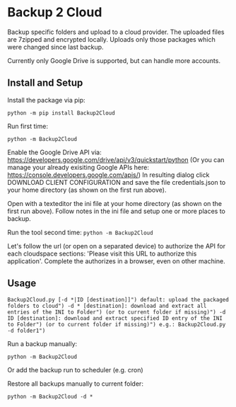 # Backup 2 Cloud
Backup specific folders and upload to a cloud provider. The uploaded files are 7zipped and encrypted locally. Uploads only those packages which were changed since last backup.

Currently only Google Drive is supported, but can handle more accounts.
## Install and Setup
Install the package via pip:

`python -m pip install Backup2Cloud`

Run first time:

`python -m Backup2Cloud`

Enable the Google Drive API via:
https://developers.google.com/drive/api/v3/quickstart/python
(Or you can manage your already exisiting Google APIs here: https://console.developers.google.com/apis/)
In resulting dialog click DOWNLOAD CLIENT CONFIGURATION and save the file credentials.json to your home directory (as shown on the first run above). 

Open with a texteditor the ini file at your home directory (as shown on the first run above). 
Follow notes in the ini file and setup one or more places to backup.

Run the tool second time:
`python -m Backup2Cloud`

Let's follow the url (or open on a separated device) to authorize the API for each cloudspace sections: 'Please visit this URL to authorize this application'. Complete the authorizes in a browser, even on other machine.

## Usage
`Backup2Cloud.py [-d *|ID [destination]]")
                default: upload the packaged folders to cloud")
     -d * [destination]: download and extract all entries of the INI to Folder")
                         (or to current folder if missing)")
    -d ID [destination]: download and extract specified ID entry of the INI to Folder")
                         (or to current folder if missing)")
                         e.g.: Backup2Cloud.py -d folder1")`


Run a backup manually:

`python -m Backup2Cloud`

Or add the backup run to scheduler (e.g. cron)

Restore all backups manually to current folder:

`python -m Backup2Cloud -d *`



